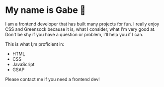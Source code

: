 # My name is Gabe 🤖

I am a frontend developer that has built many projects for fun. I really enjoy CSS and Greensock because it is, what I consider, what I'm very good at. Don't be shy if you have a question or problem, I'll help you if I can.

This is what I;m proficient in:
- HTML
- CSS
- JavaScript
- GSAP

Please contact me if you need a frontend dev!

<!--
**gabrielatwell1987/gabrielatwell1987** is a ✨ _special_ ✨ repository because its `README.md` (this file) appears on your GitHub profile.

Here are some ideas to get you started:

- 🔭 I’m currently working on ...
- 🌱 I’m currently learning ...
- 👯 I’m looking to collaborate on ...
- 🤔 I’m looking for help with ...
- 💬 Ask me about ...
- 📫 How to reach me: ...
- 😄 Pronouns: ...
- ⚡ Fun fact: ...
-->
